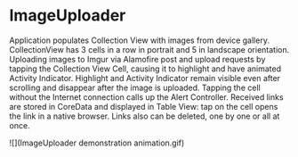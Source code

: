 # ImageUploader
Application populates Collection View with images from device gallery. CollectionView has 3 cells in a row in portrait and 5 in landscape orientation. Uploading images to Imgur via Alamofire post and upload requests by tapping the Collection View Cell, causing it to highlight and have animated Activity Indicator. Highlight and Activity Indicator remain visible even after scrolling and disappear after the image is uploaded. Tapping the cell without the Internet connection calls up the Alert Controller. Received links are stored in CoreData and displayed in Table View: tap on the cell opens the link in a native browser. Links also can be deleted, one by one or all at once.

![](ImageUploader demonstration animation.gif)
